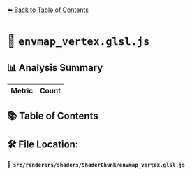 [⬅️ Back to Table of Contents](../../../../index.md)

# 📄 `envmap_vertex.glsl.js`

## 📊 Analysis Summary

| Metric | Count |
|--------|-------|

## 📚 Table of Contents


## 🛠️ File Location:
📂 **`src/renderers/shaders/ShaderChunk/envmap_vertex.glsl.js`**
